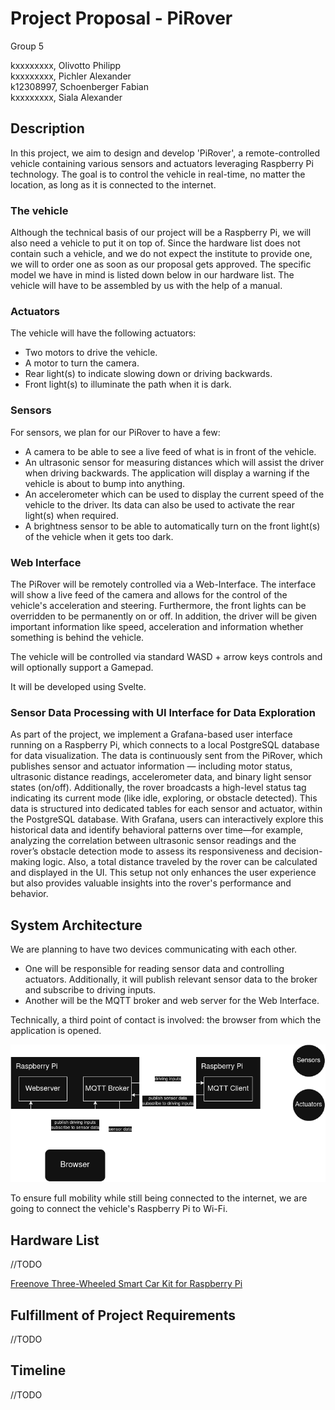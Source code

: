 # Project Proposal - PiRover

Group 5

kxxxxxxxx, Olivotto Philipp \
kxxxxxxxx, Pichler Alexander \
k12308997, Schoenberger Fabian \
kxxxxxxxx, Siala Alexander

## Description

In this project, we aim to design and develop 'PiRover', a remote-controlled vehicle containing various sensors and actuators leveraging Raspberry Pi technology.
The goal is to control the vehicle in real-time, no matter the location, as long as it is connected to the internet.

### The vehicle

Although the technical basis of our project will be a Raspberry Pi, we will also need a vehicle to put it on top of. 
Since the hardware list does not contain such a vehicle, and we do not expect the institute to provide one, we will to order one as soon as our proposal gets approved. 
The specific model we have in mind is listed down below in our hardware list. 
The vehicle will have to be assembled by us with the help of a manual. 

### Actuators

The vehicle will have the following actuators:
- Two motors to drive the vehicle.
- A motor to turn the camera.
- Rear light(s) to indicate slowing down or driving backwards.
- Front light(s) to illuminate the path when it is dark.

### Sensors

For sensors, we plan for our PiRover to have a few:
- A camera to be able to see a live feed of what is in front of the vehicle.
- An ultrasonic sensor for measuring distances which will assist the driver when driving backwards. 
The application will display a warning if the vehicle is about to bump into anything.
- An accelerometer which can be used to display the current speed of the vehicle to the driver.
Its data can also be used to activate the rear light(s) when required.
- A brightness sensor to be able to automatically turn on the front light(s) of the vehicle when it gets too dark.

### Web Interface

The PiRover will be remotely controlled via a Web-Interface. 
The interface will show a live feed of the camera and allows for the control of the vehicle's acceleration and steering. 
Furthermore, the front lights can be overridden to be permanently on or off.
In addition, the driver will be given important information like speed, acceleration and information whether something is behind the vehicle.

The vehicle will be controlled via standard WASD + arrow keys controls and will optionally support a Gamepad.

It will be developed using Svelte.

### Sensor Data Processing with UI Interface for Data Exploration

As part of the project, we implement a Grafana-based user interface running on a Raspberry Pi, which connects to a local PostgreSQL database for data visualization. 
The data is continuously sent from the PiRover, which publishes sensor and actuator information — including motor status, ultrasonic distance readings, accelerometer data, and binary light sensor states (on/off). 
Additionally, the rover broadcasts a high-level status tag indicating its current mode (like idle, exploring, or obstacle detected). This data is structured into dedicated tables for each sensor and actuator, within the PostgreSQL database. 
With Grafana, users can interactively explore this historical data and identify behavioral patterns over time—for example, analyzing the correlation between ultrasonic sensor readings and the rover’s obstacle detection mode to assess its responsiveness and decision-making logic. 
Also, a total distance traveled by the rover can be calculated and displayed in the UI. This setup not only enhances the user experience but also provides valuable insights into the rover's performance and behavior.

## System Architecture

We are planning to have two devices communicating with each other.
- One will be responsible for reading sensor data and controlling actuators.
Additionally, it will publish relevant sensor data to the broker and subscribe to driving inputs.
- Another will be the MQTT broker and web server for the Web Interface.

Technically, a third point of contact is involved: the browser from which the application is opened.

![Architecture](img/architecture.png)

To ensure full mobility while still being connected to the internet, we are going to connect the vehicle's Raspberry Pi to Wi-Fi.

## Hardware List

//TODO

[Freenove Three-Wheeled Smart Car Kit for Raspberry Pi](https://www.amazon.de/-/en/Freenove-Three-Wheeled-Raspberry-Detailed-Ultrasonic/dp/B06W54XC9V/?_encoding=UTF8&pd_rd_w=NbBPv&content-id=amzn1.sym.16038c01-cfea-4f09-a119-c9f8c051c46c%3Aamzn1.symc.fc11ad14-99c1-406b-aa77-051d0ba1aade&pf_rd_p=16038c01-cfea-4f09-a119-c9f8c051c46c&pf_rd_r=C9APQH9AX00SJGGV74ZT&pd_rd_wg=PN9IM&pd_rd_r=f792269b-8805-4245-86c0-df937cf69d77&ref_=pd_hp_d_atf_ci_mcx_mr_ca_hp_atf_d)

## Fulfillment of Project Requirements

//TODO

## Timeline

//TODO
